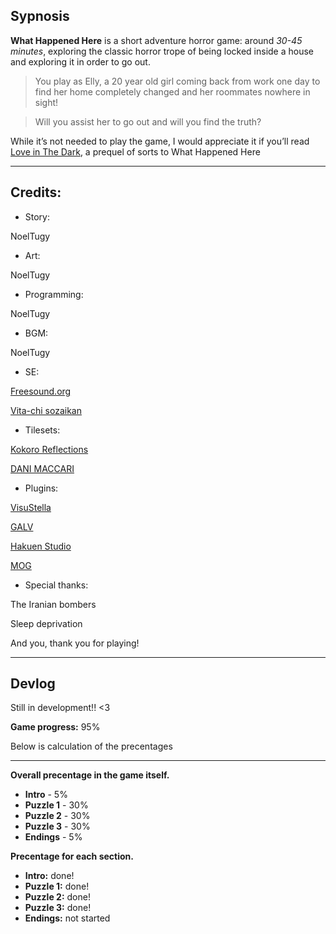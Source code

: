 ## Sypnosis

**What Happened Here** is a short adventure horror game: around _30-45 minutes_, exploring the classic horror trope of being locked inside a house and exploring it in order to go out.

> You play as Elly, a 20 year old girl coming back from work one day to find her home completely changed and her roommates nowhere in sight!

> Will you assist her to go out and will you find the truth?

While it’s not needed to play the game, I would appreciate it if you’ll read [Love in The Dark](https://www.amazon.com/dp/B0CW1MS896), a prequel of sorts to What Happened Here

---

## Credits:
- Story:
  
NoelTugy

- Art:

NoelTugy

- Programming:
  
NoelTugy

- BGM:

NoelTugy

- SE:

[Freesound.org](Freesound.org)

[Vita-chi sozaikan](http://www.vita-chi.net/sec/voi/hora/english.htm)

- Tilesets:

[Kokoro Reflections](https://kokororeflections.com/)

[DANI MACCARI](https://dani-maccari.itch.io/)

- Plugins:

[VisuStella](https://visustella.itch.io/)

[GALV](https://galvs-scripts.com/rpgmaker/rmmz-plugins/)

[Hakuen Studio](https://hakuenstudio.itch.io/)

[MOG](https://mogplugins.wordpress.com/rpg-maker-mz/)

- Special thanks:

The Iranian bombers

Sleep deprivation

And you, thank you for playing!

---

## Devlog

Still in development!! <3

**Game progress:** 95%

Below is calculation of the precentages

---

**Overall precentage in the game itself.**
- **Intro** - 5%
- **Puzzle 1** - 30%
- **Puzzle 2** - 30%
- **Puzzle 3** - 30%
- **Endings** - 5%

**Precentage for each section.**
- **Intro:** done!
- **Puzzle 1:** done!
- **Puzzle 2:** done!
- **Puzzle 3:** done!
- **Endings:** not started